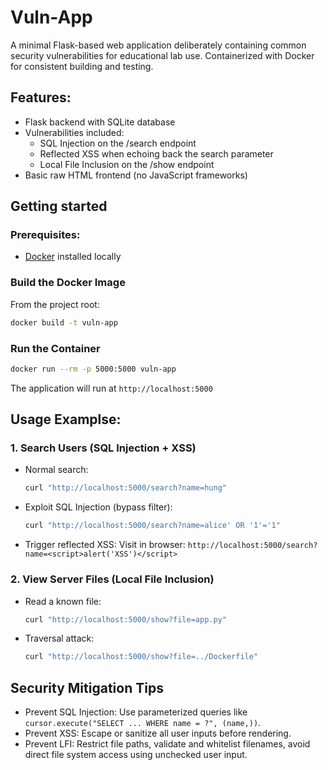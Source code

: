 # Vuln-App
A minimal Flask-based web application deliberately containing common security vulnerabilities for educational lab use. Containerized with Docker for consistent building and testing.

## Features:
- Flask backend with SQLite database
- Vulnerabilities included:
  - SQL Injection on the /search endpoint
  - Reflected XSS when echoing back the search parameter
  - Local File Inclusion on the /show endpoint
- Basic raw HTML frontend (no JavaScript frameworks)

## Getting started
### Prerequisites:
- [Docker](https://www.docker.com/) installed locally
### Build the Docker Image
From the project root:
```bash
docker build -t vuln-app
```
### Run the Container
```bash
docker run --rm -p 5000:5000 vuln-app
```
The application will run at `http://localhost:5000`

## Usage Examplse:
### 1. Search Users (SQL Injection + XSS)
- Normal search:
  ```bash
  curl "http://localhost:5000/search?name=hung"
  ```
- Exploit SQL Injection (bypass filter):
  ```bash
  curl "http://localhost:5000/search?name=alice' OR '1'='1"
  ```
- Trigger reflected XSS: Visit in browser: `http://localhost:5000/search?name=<script>alert('XSS')</script>`

### 2. View Server Files (Local File Inclusion)
- Read a known file:
  ```bash
  curl "http://localhost:5000/show?file=app.py"
  ```
- Traversal attack:
  ```bash
  curl "http://localhost:5000/show?file=../Dockerfile"
  ```
## Security Mitigation Tips
- Prevent SQL Injection: Use parameterized queries like `cursor.execute("SELECT ... WHERE name = ?", (name,))`.
- Prevent XSS: Escape or sanitize all user inputs before rendering.
- Prevent LFI: Restrict file paths, validate and whitelist filenames, avoid direct file system access using unchecked user input.
